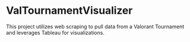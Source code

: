 # ValTournamentVisualizer
This project utilizes web scraping to pull data from a Valorant Tournament and leverages Tableau for visualizations.
